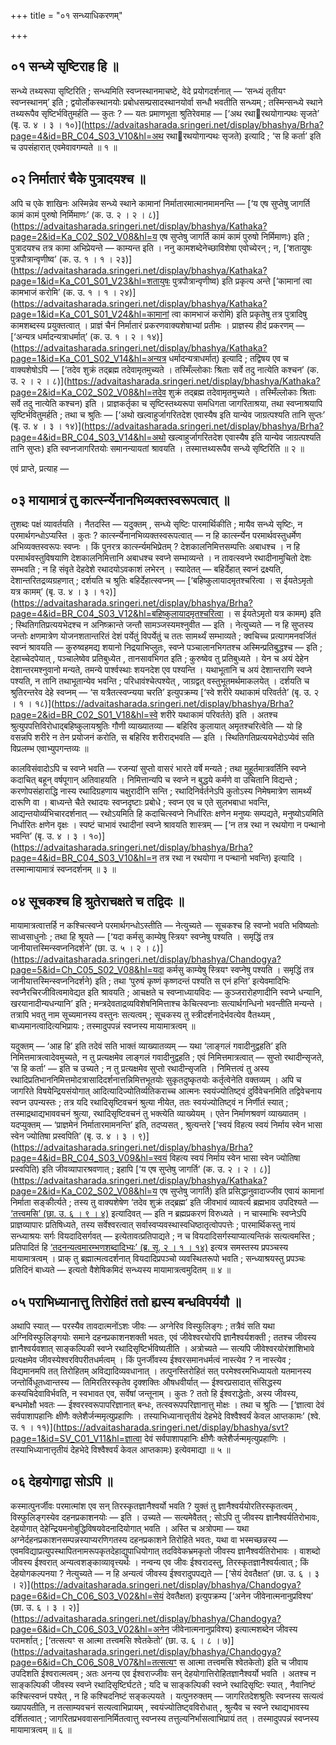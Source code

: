 +++
title = "०१ सन्ध्याधिकरणम्"

+++

## ०१ सन्ध्ये सृष्टिराह हि ॥

सन्ध्ये तथ्यरूपा सृष्टिरिति ; सन्ध्यमिति स्वप्नस्थानमाचष्टे, वेदे प्रयोगदर्शनात् — ‘सन्ध्यं तृतीयꣳ स्वप्नस्थानम्’ इति ; द्वयोर्लोकस्थानयोः प्रबोधसम्प्रसादस्थानयोर्वा सन्धौ भवतीति सन्ध्यम् ; तस्मिन्सन्ध्ये स्थाने तथ्यरूपैव सृष्टिर्भवितुमर्हति — कुतः ? — यतः प्रमाणभूता श्रुतिरेवमाह — [‘अथ रथारथयोगान्पथः सृजते’ (बृ. उ. ४ । ३ । १०)](https://advaitasharada.sringeri.net/display/bhashya/Brha?page=4&id=BR_C04_S03_V10&hl=अथ रथारथयोगान्पथः सृजते) इत्यादि ; ‘स हि कर्ता’ इति च उपसंहारात् एवमेवावगम्यते ॥ १ ॥

## ०२ निर्मातारं चैके पुत्रादयश्च ॥

अपि च एके शाखिनः अस्मिन्नेव सन्ध्ये स्थाने कामानां निर्मातारमात्मानमामनन्ति — [‘य एष सुप्तेषु जागर्ति कामं कामं पुरुषो निर्मिमाणः’ (क. उ. २ । २ । ८)](https://advaitasharada.sringeri.net/display/bhashya/Kathaka?page=2&id=Ka_C02_S02_V08&hl=य एष सुप्तेषु जागर्ति कामं कामं पुरुषो निर्मिमाणः) इति ; पुत्रादयश्च तत्र कामा अभिप्रेयन्ते — काम्यन्त इति । ननु कामशब्देनेच्छाविशेषा एवोच्येरन् ; न, [‘शतायुषः पुत्रपौत्रान्वृणीष्व’ (क. उ. १ । १ । २३)](https://advaitasharada.sringeri.net/display/bhashya/Kathaka?page=1&id=Ka_C01_S01_V23&hl=शतायुषः पुत्रपौत्रान्वृणीष्व) इति प्रकृत्य अन्ते [‘कामानां त्वा कामभाजं करोमि’ (क. उ. १ । १ । २४)](https://advaitasharada.sringeri.net/display/bhashya/Kathaka?page=1&id=Ka_C01_S01_V24&hl=कामानां त्वा कामभाजं करोमि) इति प्रकृतेषु तत्र पुत्रादिषु कामशब्दस्य प्रयुक्तत्वात् । प्राज्ञं चैनं निर्मातारं प्रकरणवाक्यशेषाभ्यां प्रतीमः । प्राज्ञस्य हीदं प्रकरणम् — [‘अन्यत्र धर्मादन्यत्राधर्मात्’ (क. उ. १ । २ । १४)](https://advaitasharada.sringeri.net/display/bhashya/Kathaka?page=1&id=Ka_C01_S02_V14&hl=अन्यत्र धर्मादन्यत्राधर्मात्) इत्यादि ; तद्विषय एव च वाक्यशेषोऽपि — [‘तदेव शुक्रं तद्ब्रह्म तदेवामृतमुच्यते । तस्मिँल्लोकाः श्रिताः सर्वे तदु नात्येति कश्चन’ (क. उ. २ । २ । ८)](https://advaitasharada.sringeri.net/display/bhashya/Kathaka?page=2&id=Ka_C02_S02_V08&hl=तदेव शुक्रं तद्ब्रह्म तदेवामृतमुच्यते । तस्मिँल्लोकाः श्रिताः सर्वे तदु नात्येति कश्चन) इति । प्राज्ञकर्तृका च सृष्टिस्तथ्यरूपा समधिगता जागरिताश्रया, तथा स्वप्नाश्रयापि सृष्टिर्भवितुमर्हति ; तथा च श्रुतिः — [‘अथो खल्वाहुर्जागरितदेश एवास्यैष इति यान्येव जाग्रत्पश्यति तानि सुप्तः’ (बृ. उ. ४ । ३ । १४)](https://advaitasharada.sringeri.net/display/bhashya/Brha?page=4&id=BR_C04_S03_V14&hl=अथो खल्वाहुर्जागरितदेश एवास्यैष इति यान्येव जाग्रत्पश्यति तानि सुप्तः) इति स्वप्नजागरितयोः समानन्यायतां श्रावयति । तस्मात्तथ्यरूपैव सन्ध्ये सृष्टिरिति ॥ २ ॥

एवं प्राप्ते, प्रत्याह —

## ०३ मायामात्रं तु कार्त्स्न्येनानभिव्यक्तस्वरूपत्वात् ॥

तुशब्दः पक्षं व्यावर्तयति । नैतदस्ति — यदुक्तम् , सन्ध्ये सृष्टिः पारमार्थिकीति ; मायैव सन्ध्ये सृष्टिः, न परमार्थगन्धोऽप्यस्ति । कुतः ? कार्त्स्न्येनानभिव्यक्तस्वरूपत्वात् — न हि कार्त्स्न्येन परमार्थवस्तुधर्मेण अभिव्यक्तस्वरूपः स्वप्नः । किं पुनरत्र कार्त्स्न्यमभिप्रेतम् ? देशकालनिमित्तसम्पत्तिः अबाधश्च । न हि परमार्थवस्तुविषयाणि देशकालनिमित्तानि अबाधश्च स्वप्ने सम्भाव्यन्ते । न तावत्स्वप्ने रथादीनामुचितो देशः सम्भवति ; न हि संवृते देहदेशे रथादयोऽवकाशं लभेरन् । स्यादेतत् — बहिर्देहात् स्वप्नं द्रक्ष्यति, देशान्तरितद्रव्यग्रहणात् ; दर्शयति च श्रुतिः बहिर्देहात्स्वप्नम् — [‘बहिष्कुलायादमृतश्चरित्वा । स ईयतेऽमृतो यत्र कामम्’ (बृ. उ. ४ । ३ । १२)](https://advaitasharada.sringeri.net/display/bhashya/Brha?page=4&id=BR_C04_S03_V12&hl=बहिष्कुलायादमृतश्चरित्वा । स ईयतेऽमृतो यत्र कामम्) इति ; स्थितिगतिप्रत्ययभेदश्च न अनिष्क्रान्ते जन्तौ सामञ्जस्यमश्नुवीत — इति । नेत्युच्यते — न हि सुप्तस्य जन्तोः क्षणमात्रेण योजनशतान्तरितं देशं पर्येतुं विपर्येतुं च ततः सामर्थ्यं सम्भाव्यते ; क्वचिच्च प्रत्यागमनवर्जितं स्वप्नं श्रावयति — कुरुष्वहमद्य शयानो निद्रयाभिप्लुतः, स्वप्ने पञ्चालानभिगतश्च अस्मिन्प्रतिबुद्धश्च — इति ; देहाच्चेदपेयात् , पञ्चालेष्वेव प्रतिबुध्येत , तानसावभिगत इति ; कुरुष्वेव तु प्रतिबुध्यते । येन च अयं देहेन देशान्तरमश्नुवानो मन्यते, तमन्ये पार्श्वस्थाः शयनदेश एव पश्यन्ति । यथाभूतानि च अयं देशान्तराणि स्वप्ने पश्यति, न तानि तथाभूतान्येव भवन्ति ; परिधावंश्चेत्पश्येत् , जाग्रद्वत् वस्तुभूतमर्थमाकलयेत् । दर्शयति च श्रुतिरन्तरेव देहे स्वप्नम् — ‘स यत्रैतत्स्वप्न्यया चरति’ इत्युपक्रम्य [‘स्वे शरीरे यथाकामं परिवर्तते’ (बृ. उ. २ । १ । १८)](https://advaitasharada.sringeri.net/display/bhashya/Brha?page=2&id=BR_C02_S01_V18&hl=स्वे शरीरे यथाकामं परिवर्तते) इति । अतश्च श्रुत्युपपत्तिविरोधाद्बहिष्कुलायश्रुतिः गौणी व्याख्यातव्या — बहिरिव कुलायात् अमृतश्चरित्वेति — यो हि वसन्नपि शरीरे न तेन प्रयोजनं करोति, स बहिरिव शरीराद्भवति — इति । स्थितिगतिप्रत्ययभेदोऽप्येवं सति विप्रलम्भ एवाभ्युपगन्तव्यः ॥

कालविसंवादोऽपि च स्वप्ने भवति — रजन्यां सुप्तो वासरं भारते वर्षे मन्यते ; तथा मुहूर्तमात्रवर्तिनि स्वप्ने कदाचित् बहून् वर्षपूगान् अतिवाहयति । निमित्तान्यपि च स्वप्ने न बुद्धये कर्मणे वा उचितानि विद्यन्ते ; करणोपसंहाराद्धि नास्य रथादिग्रहणाय चक्षुरादीनि सन्ति ; रथादिनिर्वर्तनेऽपि कुतोऽस्य निमेषमात्रेण सामर्थ्यं दारूणि वा । बाध्यन्ते चैते रथादयः स्वप्नदृष्टाः प्रबोधे ; स्वप्न एव च एते सुलभबाधा भवन्ति, आद्यन्तयोर्व्यभिचारदर्शनात् — रथोऽयमिति हि कदाचित्स्वप्ने निर्धारितः क्षणेन मनुष्यः सम्पद्यते, मनुष्योऽयमिति निर्धारितः क्षणेन वृक्षः । स्पष्टं चाभावं रथादीनां स्वप्ने श्रावयति शास्त्रम् — [‘न तत्र रथा न रथयोगा न पन्थानो भवन्ति’ (बृ. उ. ४ । ३ । १०)](https://advaitasharada.sringeri.net/display/bhashya/Brha?page=4&id=BR_C04_S03_V10&hl=न तत्र रथा न रथयोगा न पन्थानो भवन्ति) इत्यादि । तस्मान्मायामात्रं स्वप्नदर्शनम् ॥ ३ ॥

## ०४ सूचकश्च हि श्रुतेराचक्षते च तद्विदः ॥

मायामात्रत्वात्तर्हि न कश्चित्स्वप्ने परमार्थगन्धोऽस्तीति — नेत्युच्यते — सूचकश्च हि स्वप्नो भवति भविष्यतोः साध्वसाधुनोः ; तथा हि श्रूयते — [‘यदा कर्मसु काम्येषु स्त्रियꣳ स्वप्नेषु पश्यति । समृद्धिं तत्र जानीयात्तस्मिन्स्वप्ननिदर्शने’ (छा. उ. ५ । २ । ८)](https://advaitasharada.sringeri.net/display/bhashya/Chandogya?page=5&id=Ch_C05_S02_V08&hl=यदा कर्मसु काम्येषु स्त्रियꣳ स्वप्नेषु पश्यति । समृद्धिं तत्र जानीयात्तस्मिन्स्वप्ननिदर्शने) इति ; तथा ‘पुरुषं कृष्णं कृष्णदन्तं पश्यति स एनं हन्ति’ इत्येवमादिभिः स्वप्नैरचिरजीवित्वमावेद्यत इति श्रावयति ; आचक्षते च स्वप्नाध्यायविदः — कुञ्जरारोहणादीनि स्वप्ने धन्यानि, खरयानादीन्यधन्यानि’ इति ; मन्त्रदेवताद्रव्यविशेषनिमित्ताश्च केचित्स्वप्नाः सत्यार्थगन्धिनो भवन्तीति मन्यन्ते । तत्रापि भवतु नाम सूच्यमानस्य वस्तुनः सत्यत्वम् ; सूचकस्य तु स्त्रीदर्शनादेर्भवत्येव वैतथ्यम् , बाध्यमानत्वादित्यभिप्रायः ; तस्मादुपपन्नं स्वप्नस्य मायामात्रत्वम् ॥

यदुक्तम् — ‘आह हि’ इति तदेवं सति भाक्तं व्याख्यातव्यम् — यथा ‘लाङ्गलं गवादीनुद्वहति’ इति निमित्तमात्रत्वादेवमुच्यते, न तु प्रत्यक्षमेव लाङ्गलं गवादीनुद्वहति ; एवं निमित्तमात्रत्वात् — सुप्तो रथादीन्सृजते, ‘स हि कर्ता’ — इति च उच्यते ; न तु प्रत्यक्षमेव सुप्तो रथादीन्सृजति । निमित्तत्वं तु अस्य रथादिप्रतिभाननिमित्तमोदत्रासादिदर्शनात्तन्निमित्तभूतयोः सुकृतदुष्कृतयोः कर्तृत्वेनेति वक्तव्यम् । अपि च जागरिते विषयेन्द्रियसंयोगात् आदित्यादिज्योतिर्व्यतिकराच्च आत्मनः स्वयंज्योतिष्ट्वं दुर्विवेचनमिति तद्विवेचनाय स्वप्न उपन्यस्तः ; तत्र यदि रथादिसृष्टिवचनं श्रुत्या नीयेत, ततः स्वयंज्योतिष्ट्वं न निर्णीतं स्यात् ; तस्माद्रथाद्यभाववचनं श्रुत्या, रथादिसृष्टिवचनं तु भक्त्येति व्याख्येयम् । एतेन निर्माणश्रवणं व्याख्यातम् । यदप्युक्तम् — ‘प्राज्ञमेनं निर्मातारमामनन्ति’ इति, तदप्यसत् , श्रुत्यन्तरे [‘स्वयं विहत्य स्वयं निर्माय स्वेन भासा स्वेन ज्योतिषा प्रस्वपिति’ (बृ. उ. ४ । ३ । ९)](https://advaitasharada.sringeri.net/display/bhashya/Brha?page=4&id=BR_C04_S03_V09&hl=स्वयं विहत्य स्वयं निर्माय स्वेन भासा स्वेन ज्योतिषा प्रस्वपिति) इति जीवव्यापारश्रवणात् ; इहापि [‘य एष सुप्तेषु जागर्ति’ (क. उ. २ । २ । ८)](https://advaitasharada.sringeri.net/display/bhashya/Kathaka?page=2&id=Ka_C02_S02_V08&hl=य एष सुप्तेषु जागर्ति) इति प्रसिद्धानुवादाज्जीव एवायं कामानां निर्माता सङ्कीर्त्यते ; तस्य तु वाक्यशेषेण ‘तदेव शुक्रं तद्ब्रह्म’ इति जीवभावं व्यावर्त्य ब्रह्मभाव उपदिश्यते — [‘तत्त्वमसि’ (छा. उ. ६ । ९ । ४)](https://advaitasharada.sringeri.net/display/bhashya/Chandogya?page=6&id=Ch_C06_S09_V04&hl=तत्त्वमसि) इत्यादिवत् — इति न ब्रह्मप्रकरणं विरुध्यते । न चास्माभिः स्वप्नेऽपि प्राज्ञव्यापारः प्रतिषिध्यते, तस्य सर्वेश्वरत्वात् सर्वास्वप्यवस्थास्वधिष्ठातृत्वोपपत्तेः ; पारमार्थिकस्तु नायं सन्ध्याश्रयः सर्गः वियदादिसर्गवत् — इत्येतावत्प्रतिपाद्यते ; न च वियदादिसर्गस्याप्यात्यन्तिकं सत्यत्वमस्ति ; प्रतिपादितं हि [‘तदनन्यत्वमारम्भणशब्दादिभ्यः’ (ब्र. सू. २ । १ । १४)](https://advaitasharada.sringeri.net/display/bhashya/BS?page=2&id=BS_C02_S01_V14&hl=तदनन्यत्वमारम्भणशब्दादिभ्यः) इत्यत्र समस्तस्य प्रपञ्चस्य मायामात्रत्वम् । प्राक् तु ब्रह्मात्मत्वदर्शनात् वियदादिप्रपञ्चो व्यवस्थितरूपो भवति ; सन्ध्याश्रयस्तु प्रपञ्चः प्रतिदिनं बाध्यते — इत्यतो वैशेषिकमिदं सन्ध्यस्य मायामात्रत्वमुदितम् ॥ ४ ॥

## ०५ पराभिध्यानात्तु तिरोहितं ततो ह्यस्य बन्धविपर्ययौ ॥

अथापि स्यात् — परस्यैव तावदात्मनोंऽशः जीवः — अग्नेरिव विस्फुलिङ्गः ; तत्रैवं सति यथा अग्निविस्फुलिङ्गयोः समाने दहनप्रकाशनशक्ती भवतः, एवं जीवेश्वरयोरपि ज्ञानैश्वर्यशक्ती ; ततश्च जीवस्य ज्ञानैश्वर्यवशात् साङ्कल्पिकी स्वप्ने रथादिसृष्टिर्भविष्यतीति । अत्रोच्यते — सत्यपि जीवेश्वरयोरंशांशिभावे प्रत्यक्षमेव जीवस्येश्वरविपरीतधर्मत्वम् । किं पुनर्जीवस्य ईश्वरसमानधर्मत्वं नास्त्येव ? न नास्त्येव ; विद्यमानमपि तत् तिरोहितम् अविद्यादिव्यवधानात् । तत्पुनस्तिरोहितं सत् परमेश्वरमभिध्यायतो यतमानस्य जन्तोर्विधूतध्वान्तस्य — तिमिरतिरस्कृतेव दृक्शक्तिः औषधवीर्यात् — ईश्वरप्रसादात् संसिद्धस्य कस्यचिदेवाविर्भवति, न स्वभावत एव, सर्वेषां जन्तूनाम् । कुतः ? ततो हि ईश्वराद्धेतोः, अस्य जीवस्य, बन्धमोक्षौ भवतः — ईश्वरस्वरूपापरिज्ञानात् बन्धः, तत्स्वरूपपरिज्ञानात्तु मोक्षः । तथा च श्रुतिः — [‘ज्ञात्वा देवं सर्वपाशापहानिः क्षीणैः क्लेशैर्जन्ममृत्युप्रहाणिः । तस्याभिध्यानात्तृतीयं देहभेदे विश्वैश्वर्यं केवल आप्तकामः’ (श्वे. उ. १ । ११)](https://advaitasharada.sringeri.net/display/bhashya/svt?page=1&id=SV_C01_V11&hl=ज्ञात्वा देवं सर्वपाशापहानिः क्षीणैः क्लेशैर्जन्ममृत्युप्रहाणिः । तस्याभिध्यानात्तृतीयं देहभेदे विश्वैश्वर्यं केवल आप्तकामः) इत्येवमाद्या ॥ ५ ॥

## ०६ देहयोगाद्वा सोऽपि ॥

कस्मात्पुनर्जीवः परमात्मांश एव सन् तिरस्कृतज्ञानैश्वर्यो भवति ? युक्तं तु ज्ञानैश्वर्ययोरतिरस्कृतत्वम् , विस्फुलिङ्गस्येव दहनप्रकाशनयोः — इति । उच्यते — सत्यमेवैतत् ; सोऽपि तु जीवस्य ज्ञानैश्वर्यतिरोभावः, देहयोगात् देहेन्द्रियमनोबुद्धिविषयवेदनादियोगात् भवति । अस्ति च अत्रोपमा — यथा अग्नेर्दहनप्रकाशनसम्पन्नस्याप्यरणिगतस्य दहनप्रकाशने तिरोहिते भवतः, यथा वा भस्मच्छन्नस्य — एवमविद्याप्रत्युपस्थापितनामरूपकृतदेहाद्युपाधियोगात् तदविवेकभ्रमकृतो जीवस्य ज्ञानैश्वर्यतिरोभावः । वाशब्दो जीवस्य ईश्वरात् अन्यत्वशङ्काव्यावृत्त्यर्थः । नन्वन्य एव जीवः ईश्वरादस्तु, तिरस्कृतज्ञानैश्वर्यत्वात् ; किं देहयोगकल्पनया ? नेत्युच्यते — न हि अन्यत्वं जीवस्य ईश्वरादुपपद्यते — [‘सेयं देवतैक्षत’ (छा. उ. ६ । ३ । २)](https://advaitasharada.sringeri.net/display/bhashya/Chandogya?page=6&id=Ch_C06_S03_V02&hl=सेयं देवतैक्षत) इत्युपक्रम्य [‘अनेन जीवेनात्मनानुप्रविश्य’ (छा. उ. ६ । ३ । २)](https://advaitasharada.sringeri.net/display/bhashya/Chandogya?page=6&id=Ch_C06_S03_V02&hl=अनेन जीवेनात्मनानुप्रविश्य) इत्यात्मशब्देन जीवस्य परामर्शात् ; [‘तत्सत्यꣳ स आत्मा तत्त्वमसि श्वेतकेतो’ (छा. उ. ६ । ८ । ७)](https://advaitasharada.sringeri.net/display/bhashya/Chandogya?page=6&id=Ch_C06_S08_V07&hl=तत्सत्यꣳ स आत्मा तत्त्वमसि श्वेतकेतो) इति च जीवाय उपदिशति ईश्वरात्मत्वम् ; अतः अनन्य एव ईश्वराज्जीवः सन् देहयोगात्तिरोहितज्ञानैश्वर्यो भवति । अतश्च न साङ्कल्पिकी जीवस्य स्वप्ने रथादिसृष्टिर्घटते ; यदि च साङ्कल्पिकी स्वप्ने रथादिसृष्टिः स्यात् , नैवानिष्टं कश्चित्स्वप्नं पश्येत् , न हि कश्चिदनिष्टं सङ्कल्पयते । यत्पुनरुक्तम् — जागरितदेशश्रुतिः स्वप्नस्य सत्यत्वं ख्यापयतीति, न तत्साम्यवचनं सत्यत्वाभिप्रायम् , स्वयंज्योतिष्ट्वविरोधात् , श्रुत्यैव च स्वप्ने रथाद्यभावस्य दर्शितत्वात् ; जागरितप्रभववासनानिर्मितत्वात्तु स्वप्नस्य तत्तुल्यनिर्भासत्वाभिप्रायं तत् । तस्मादुपपन्नं स्वप्नस्य मायामात्रत्वम् ॥ ६ ॥
